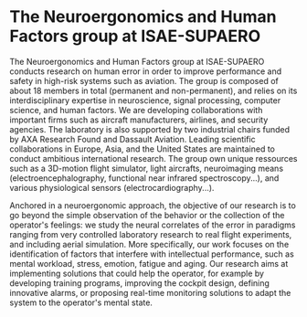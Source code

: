 # The Neuroergonomics and Human Factors group at ISAE-SUPAERO

The Neuroergonomics and Human Factors group at ISAE-SUPAERO conducts research on human error in order to improve performance and safety in high-risk systems such as aviation. The group is composed of about 18 members in total (permanent and non-permanent), and relies on its interdisciplinary expertise in neuroscience, signal processing, computer science, and human factors. We are developing collaborations with important firms such as aircraft manufacturers, airlines, and security agencies. The laboratory is also supported by two industrial chairs funded by AXA Research Found and Dassault Aviation. Leading scientific collaborations in Europe, Asia, and the United States are maintained to conduct ambitious international research. The group own unique ressources such as a 3D-motion flight simulator, light aircrafts, neuroimaging means (electroencephalography, functional near infrared spectroscopy...), and various physiological sensors (electrocardiography...).

Anchored in a neuroergonomic approach, the objective of our research is to go beyond the simple observation of the behavior or the collection of the operator's feelings: we study the neural correlates of the error in paradigms ranging from very controlled laboratory research to real flight experiments, and including aerial simulation. More specifically, our work focuses on the identification of factors that interfere with intellectual performance, such as mental workload, stress, emotion, fatigue and aging. Our research aims at implementing solutions that could help the operator, for example by developing training programs, improving the cockpit design, defining innovative alarms, or proposing real-time monitoring solutions to adapt the system to the operator's mental state.

